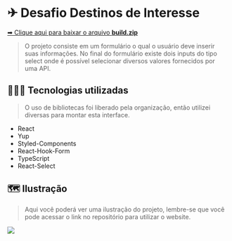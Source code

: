 # ✈ Desafio Destinos de Interesse 

<a href="./build.zip" download> ➡ Clique aqui para baixar o arquivo **build.zip**</a>

> O projeto consiste em um formulário o qual o usuário deve inserir suas informações. No final do formulário existe dois inputs do tipo select onde é possível selecionar diversos valores fornecidos por uma API.

## 👨🏻‍🚀 Tecnologias utilizadas
> O uso de bibliotecas foi liberado pela organização, então utilizei diversas para montar esta interface.
- React
- Yup
- Styled-Components
- React-Hook-Form
- TypeScript
- React-Select

## 🗺 Ilustração
> Aqui você poderá ver uma ilustração do projeto, lembre-se que você pode acessar o link no repositório para utilizar o website.
<img src="https://user-images.githubusercontent.com/85759155/198256531-f976943c-a89e-4c92-90f2-414b6e1bd3c6.png"/>
